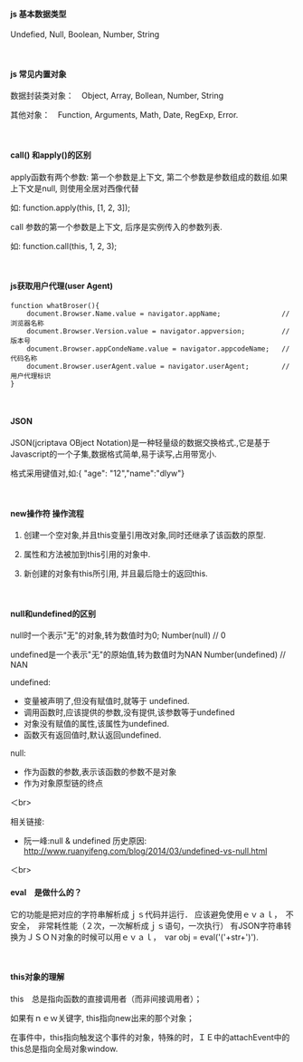 
#### js 基本数据类型

Undefied, Null, Boolean, Number, String

<br>

#### js 常见内置对象

数据封装类对象：　Object, Array, Bollean, Number, String 

其他对象：　Function, Arguments, Math, Date, RegExp, Error.

<br>

#### call() 和apply()的区别

apply函数有两个参数: 第一个参数是上下文, 第二个参数是参数组成的数组.如果上下文是null, 则使用全居对西像代替

如: function.apply(this, [1, 2, 3]);

call 参数的第一个参数是上下文, 后序是实例传入的参数列表.

如: function.call(this, 1, 2, 3);

<br>

#### js获取用户代理(user Agent)

	function whatBroser(){
		document.Browser.Name.value = navigator.appName;		       // 浏览器名称
        document.Browser.Version.value = navigator.appversion;         //版本号
        document.Browser.appCondeName.value = navigator.appcodeName;   //代码名称
        document.Browser.userAgent.value = navigator.userAgent;        //用户代理标识
    }
       

<br>

#### JSON

JSON(jcriptava OBject Notation)是一种轻量级的数据交换格式.,它是基于Javascript的一个子集,数据格式简单,易于读写,占用带宽小.

格式采用键值对,如:{ "age": "12","name":"dlyw"}


<br>




#### new操作符 操作流程

1. 创建一个空对象,并且this变量引用改对象,同时还继承了该函数的原型.

2. 属性和方法被加到this引用的对象中.

3. 新创建的对象有this所引用, 并且最后隐士的返回this.

<br>

#### null和undefined的区别

null时一个表示"无"的对象,转为数值时为0;
Number(null)     // 0

undefined是一个表示"无"的原始值,转为数值时为NAN
Number(undefined)     // NAN

undefined:

- 变量被声明了,但没有赋值时,就等于 undefined.
- 调用函数时,应该提供的参数,没有提供,该参数等于undefined
- 对象没有赋值的属性,该属性为undefined.
- 函数灭有返回值时,默认返回undefined.

null: 

- 作为函数的参数,表示该函数的参数不是对象
- 作为对象原型链的终点

＜br>

相关链接:

- 阮一峰:null & undefined 历史原因: http://www.ruanyifeng.com/blog/2014/03/undefined-vs-null.html

＜br>

#### eval　是做什么的？

它的功能是把对应的字符串解析成ｊｓ代码并运行．
应该避免使用ｅｖａｌ，　不安全，　非常耗性能（２次，一次解析成ｊｓ语句，一次执行）
有JSON字符串转换为ＪＳＯＮ对象的时候可以用ｅｖａｌ，　var obj = eval('('+str+')').

<br>

#### this对象的理解

this　总是指向函数的直接调用者（而非间接调用者）；

如果有ｎｅｗ关键字, this指向new出来的那个对象；

在事件中，this指向触发这个事件的对象，特殊的时，ＩＥ中的attachEvent中的this总是指向全局对象window.